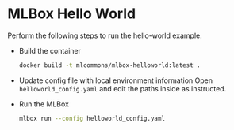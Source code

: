 # MLBox Hello World

Perform the following steps to run the hello-world example.

- Build the container
  ```sh
  docker build -t mlcommons/mlbox-helloworld:latest .
  ```

- Update config file with local environment information
  Open `helloworld_config.yaml` and edit the paths inside as instructed.

- Run the MLBox
  ```sh
  mlbox run --config helloworld_config.yaml
  ```
